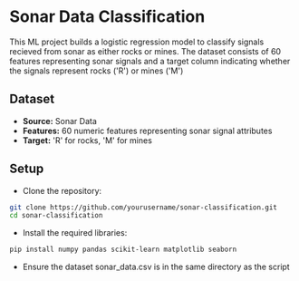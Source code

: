 # Sonar Data Classification

This ML project builds a logistic regression model to classify signals recieved from sonar as either rocks or mines. The dataset consists of 60 features representing sonar signals and a target column indicating whether the signals represent rocks ('R') or mines ('M')

## Dataset
- **Source:** Sonar Data
- **Features:** 60 numeric features representing sonar signal attributes
- **Target:** 'R' for rocks, 'M' for mines

## Setup
- Clone the repository:
```bash
git clone https://github.com/yourusername/sonar-classification.git
cd sonar-classification
```
- Install the required libraries:

```bash
pip install numpy pandas scikit-learn matplotlib seaborn
```
- Ensure the dataset sonar_data.csv is in the same directory as the script
